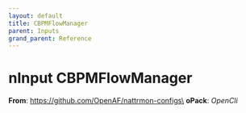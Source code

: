 ```yaml
---
layout: default
title: CBPMFlowManager
parent: Inputs
grand_parent: Reference
---
```

# nInput CBPMFlowManager

**From**: https://github.com/OpenAF/nattrmon-configs\
**oPack**: _OpenCli_